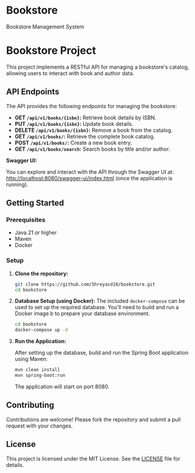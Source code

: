 # Bookstore
Bookstore Management System

# Bookstore Project

This project implements a RESTful API for managing a bookstore's catalog, allowing users to interact with book and author data.

## API Endpoints

The API provides the following endpoints for managing the bookstore:

-   **GET `/api/v1/books/{isbn}`:**  Retrieve book details by ISBN.
-   **PUT `/api/v1/books/{isbn}`:**  Update book details.
-   **DELETE `/api/v1/books/{isbn}`:**  Remove a book from the catalog.
-   **GET `/api/v1/books/`:**  Retrieve the complete book catalog.
-   **POST `/api/v1/books/`:**  Create a new book entry.
-   **GET `/api/v1/books/search`:**  Search books by title and/or author.

**Swagger UI:**

You can explore and interact with the API through the Swagger UI at: [http://localhost:8080/swagger-ui/index.html](http://localhost:8080/swagger-ui/index.html) (once the application is running).

## Getting Started

### Prerequisites

-   Java 21 or higher
-   Maven
-   Docker

### Setup

1. **Clone the repository:**

    ```bash
    git clone https://github.com/Shreyasd10/bookstore.git
    cd bookstore
    ```

2. **Database Setup (using Docker):**
    The included `docker-compose` can be used to set up the required database. You'll need to build and run a Docker image b to prepare your database environment.
   
    ```bash
    cd bookstore
    docker-compose up -d  
    ```


4. **Run the Application:**

    After setting up the database, build and run the Spring Boot application using Maven:

    ```bash
    mvn clean install
    mvn spring-boot:run
    ```

    The application will start on port 8080.

## Contributing

Contributions are welcome! Please fork the repository and submit a pull request with your changes.

## License

This project is licensed under the MIT License. See the [LICENSE](LICENSE) file for details.

